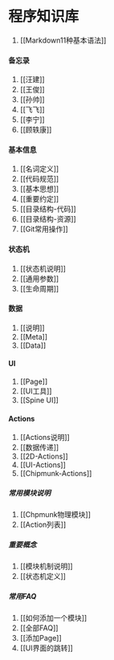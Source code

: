 程序知识库
==========
1. [[Markdown11种基本语法]]

#### 备忘录
1. [[汪建]]
1. [[王俊]]
1. [[孙帅]]
1. [[飞飞]]
1. [[李宁]]
1. [[顾轶康]]

#### 基本信息
1. [[名词定义]]
1. [[代码规范]]
1. [[基本思想]]
1. [[重要约定]]
1. [[目录结构-代码]]
1. [[目录结构-资源]]
1. [[Git常用操作]]

#### 状态机
1. [[状态机说明]]
1. [[通用参数]]
1. [[生命周期]]

#### 数据
1. [[说明]]
2. [[Meta]]
3. [[Data]]

#### UI
1. [[Page]]
1. [[UI工具]]
1. [[Spine UI]]

#### Actions
1. [[Actions说明]]
1. [[数据传递]]
1. [[2D-Actions]]
1. [[UI-Actions]]
1. [[Chipmunk-Actions]]

##### 常用模块说明
1. [[Chpmunk物理模块]]
1. [[Action列表]]

##### 重要概念
1. [[模块机制说明]]
1. [[状态机定义]]

##### 常用FAQ
1. [[如何添加一个模块]]
1. [[全部FAQ]]
2. [[添加Page]]
1. [[UI界面的跳转]]